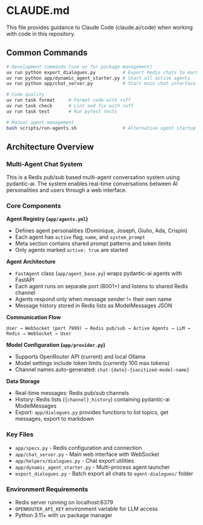 # CLAUDE.md

This file provides guidance to Claude Code (claude.ai/code) when working with code in this repository.

## Common Commands

```bash
# Development commands (use uv for package management)
uv run python export_dialogues.py          # Export Redis chats to markdown
uv run python app/dynamic_agent_starter.py # Start all active agents
uv run python app/chat_server.py           # Start main chat interface on port 7999

# Code quality
uv run task format     # Format code with ruff
uv run task check      # Lint and fix with ruff
uv run task test       # Run pytest tests

# Manual agent management
bash scripts/run-agents.sh                 # Alternative agent startup script
```

## Architecture Overview

### Multi-Agent Chat System
This is a Redis pub/sub based multi-agent conversation system using pydantic-ai. The system enables real-time conversations between AI personalities and users through a web interface.

### Core Components

**Agent Registry (`app/agents.yml`)**
- Defines agent personalities (Dominique, Joseph, Giulio, Ada, Crispin)
- Each agent has `active` flag, `name`, and `system_prompt`
- Meta section contains shared prompt patterns and token limits
- Only agents marked `active: true` are started

**Agent Architecture**
- `FastAgent` class (`app/agent_base.py`) wraps pydantic-ai agents with FastAPI
- Each agent runs on separate port (8001+) and listens to shared Redis channel
- Agents respond only when message sender != their own name
- Message history stored in Redis lists as ModelMessages JSON

**Communication Flow**
```
User → WebSocket (port 7999) → Redis pub/sub → Active Agents → LLM → Redis → WebSocket → User
```

**Model Configuration (`app/provider.py`)**
- Supports OpenRouter API (current) and local Ollama
- Model settings include token limits (currently 100 max tokens)
- Channel names auto-generated: `chat-{date}-{sanitized-model-name}`

**Data Storage**
- Real-time messages: Redis pub/sub channels
- History: Redis lists (`{channel}_history`) containing pydantic-ai ModelMessages
- Export: `app/dialogues.py` provides functions to list topics, get messages, export to markdown

### Key Files
- `app/specs.py` - Redis configuration and connection
- `app/chat_server.py` - Main web interface with WebSocket
- `app/helpers/dialogues.py` - Chat export utilities
- `app/dynamic_agent_starter.py` - Multi-process agent launcher
- `export_dialogues.py` - Batch export all chats to `agent-dialogues/` folder

### Environment Requirements
- Redis server running on localhost:6379
- `OPENROUTER_API_KEY` environment variable for LLM access
- Python 3.11+ with uv package manager